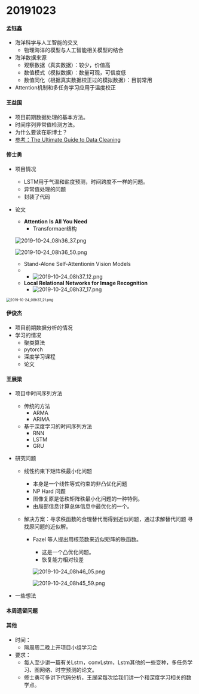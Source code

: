 # 20191023

#### 孟钰鑫

- 海洋科学与人工智能的交叉
  - 物理海洋的模型与人工智能相关模型的结合
- 海洋数据来源
  - 观察数据（真实数据）：较少，价值高
  - 数值模式（模拟数据）：数量可观，可信度低
  - 数值同化（根据真实数据校正过的模拟数据）：目前常用
- Attention机制和多任务学习应用于温度校正

#### 王益国

- 项目前期数据处理的基本方法。
- 时间序列异常值检测方法。
- 为什么要读在职博士？
- [参考：The Ultimate Guide to Data Cleaning](https://towardsdatascience.com/the-ultimate-guide-to-data-cleaning-3969843991d4)

#### 修士勇

- 项目情况
  - LSTM用于气温和盐度预测，时间跨度不一样的问题。
  - 异常值处理的问题
  - 封装了代码

- 论文

  - **Attention** **Is All You Need** 
    - Transformaer结构

  ![2019-10-24_08h36_37.png](http://pz38o5vs6.bkt.clouddn.com/2019-10-24_08h36_37.png)

  ![2019-10-24_08h36_50.png](http://pz38o5vs6.bkt.clouddn.com/2019-10-24_08h36_50.png)

  - Stand-Alone Self-Attentionin Vision Models
  - - ![2019-10-24_08h37_12.png](http://pz38o5vs6.bkt.clouddn.com/2019-10-24_08h37_12.png)
  - **Local Relational Networks for Image Recognition**
    - ![2019-10-24_08h37_17.png](http://pz38o5vs6.bkt.clouddn.com/2019-10-24_08h37_17.png)

<img src="http://pz38o5vs6.bkt.clouddn.com/2019-10-24_08h37_21.png" alt="2019-10-24_08h37_21.png" style="zoom:67%;" />

#### 伊俊杰

- 项目前期数据分析的情况
- 学习的情况
  - 聚类算法
  - pytorch
  - 深度学习课程
  - 论文

#### 王展梁

- 项目中时间序列方法

  - 传统的方法
    - ARMA
    - ARIMA
  - 基于深度学习的时间序列方法
    - RNN
    - LSTM
    - GRU

- 研究问题

  - 线性约束下矩阵秩最小化问题

    - 本身是一个线性等式约束的非凸优化问题
    - NP Hard 问题
    - 图像复原是低秩矩阵秩最小化问题的一种特例。
    - 由局部信息计算总体信息中最优化的一个。

  - 解决方案：寻求秩函数的合理替代而得到近似问题，通过求解替代问题
    寻找原问题的近似解。

    - Fazel 等人提出用核范数来近似矩阵的秩函数。

      - 这是一个凸优化问题。
      - 恢复能力相对较差

      ![2019-10-24_08h46_05.png](http://pz38o5vs6.bkt.clouddn.com/2019-10-24_08h46_05.png)

      

      

      ![2019-10-24_08h45_59.png](http://pz38o5vs6.bkt.clouddn.com/2019-10-24_08h45_59.png)

- 一些想法

#### 本周遗留问题



#### 其他

- 时间：
  - 隔周周二晚上开项目小组学习会
- 要求：
  - 每人至少讲一篇有关Lstm，convLstm，Lstm其他的一些变种，多任务学习、图网络、时空预测的论文。
  - 修士勇可多讲下代码分析，王展梁每次给我们讲一个和深度学习相关的数学点。